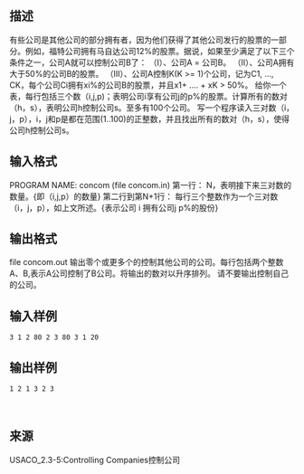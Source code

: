 ## 描述

有些公司是其他公司的部分拥有者，因为他们获得了其他公司发行的股票的一部分。例如，福特公司拥有马自达公司12%的股票。据说，如果至少满足了以下三个条件之一，公司A就可以控制公司B了： （I）、公司A = 公司B。 （II）、公司A拥有大于50%的公司B的股票。 （III）、公司A控制K(K >= 1)个公司，记为C1, ..., CK，每个公司Ci拥有xi%的公司B的股票，并且x1+ .... + xK > 50%。 给你一个表，每行包括三个数（i,j,p)；表明公司i享有公司j的p%的股票。计算所有的数对（h，s），表明公司h控制公司s。至多有100个公司。 写一个程序读入三对数（i，j，p），i，j和p是都在范围(1..100)的正整数，并且找出所有的数对（h，s），使得公司h控制公司s。 

## 输入格式

PROGRAM NAME: concom (file concom.in) 第一行： N，表明接下来三对数的数量。{即（i,j,p）的数量} 第二行到第N+1行： 每行三个整数作为一个三对数（i，j，p），如上文所述。{表示公司 i 拥有公司j p%的股份} 

## 输出格式

file concom.out 输出零个或更多个的控制其他公司的公司。每行包括两个整数A、B,表示A公司控制了B公司。将输出的数对以升序排列。 请不要输出控制自己的公司。

## 输入样例

```plaintext
3 1 2 80 2 3 80 3 1 20
```

## 输出样例

```plaintext
1 2 1 3 2 3
```



 

## 来源

USACO_2.3-5:Controlling Companies控制公司

